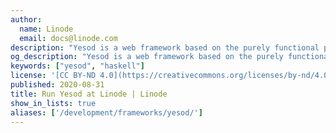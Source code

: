```yaml
---
author:
  name: Linode
  email: docs@linode.com
description: "Yesod is a web framework based on the purely functional programming language Haskell. It is designed for productive development of type-safe, RESTful, and high performance web applications."
og_description: "Yesod is a web framework based on the purely functional programming language Haskell. It is designed for productive development of type-safe, RESTful, and high performance web applications."
keywords: ["yesod", "haskell"]
license: '[CC BY-ND 4.0](https://creativecommons.org/licenses/by-nd/4.0)'
published: 2020-08-31
title: Run Yesod at Linode | Linode
show_in_lists: true
aliases: ['/development/frameworks/yesod/']
---
```


